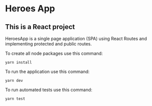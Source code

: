 # Heroes App
## This is a React project

HeroesApp is a single page application (SPA) using React Routes and implementing protected and public routes.

To create all node packages use this command: 

```
yarn install
```

To run the application use this command:

```
yarn dev
```

To run automated tests use this command: 


```
yarn test
```
